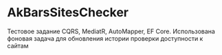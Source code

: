 # AkBarsSitesChecker
Тестовое задание
CQRS, MediatR, AutoMapper, EF Core. Использована фоновая задача для обновления истории проверки доступности к сайтам
